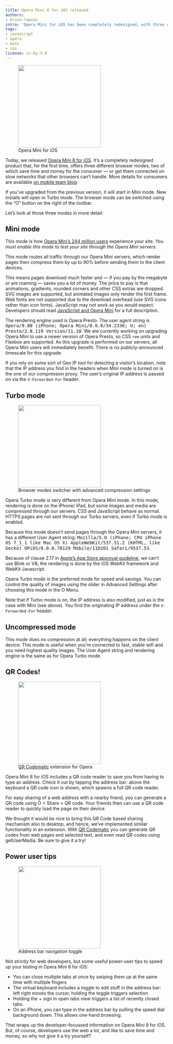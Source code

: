 ```yaml
---
title: Opera Mini 8 for iOS released
authors:
- bruce-lawson
intro: 'Opera Mini for iOS has been completely redesigned, with three different rendering modes. Here’s what web developers need to know.'
tags:
- javascript
- opera
- mini
- ios
license: cc-by-3.0
---
```


<figure block="figure" mod="right, half">
	<img src="{{ page.id }}/intro.jpg" elem="media" width="256">
	<figcaption elem="caption">Opera Mini for iOS</figcaption>
</figure>

Today, we released [Opera Mini 8 for iOS](https://itunes.apple.com/app/id363729560). It’s a completely redesigned product that, for the first time, offers three different browser modes, two of which save time and money for the consumer — or get them connected on slow networks that other browsers can’t handle. More details for consumers are available [on mobile team blog](http://blogs.opera.com/mobile/2014/06/download-the-new-opera-mini-for-iphone-ipad/).

If you’ve upgraded from the previous version, it will start in Mini mode. New installs will open in Turbo mode. The browser mode can be switched using the “O” button on the right of the toolbar.

Let’s look at those three modes in more detail:

## Mini mode

This mode is how [Opera Mini’s 244 million users](http://www.operasoftware.com/smw/2014-04) experience your site. _You must enable this mode to test your site through the Opera Mini servers._

This mode routes all traffic through our Opera Mini servers, which render pages then compress them by up to 90% before sending them to the client devices.

This means pages download much faster and — if you pay by the megabyte or are roaming — saves you a lot of money. The price to pay is that animations, gradients, rounded corners and other CSS extras are dropped. SVG images are supported, but animated images only render the first frame. Web fonts are not supported due to the download overhead (use SVG icons rather than icon fonts). JavaScript may not work as you would expect. Developers should read [JavaScript and Opera Mini](https://dev.opera.com/articles/opera-mini-and-javascript/) for a full description.

The rendering engine used is Opera Presto. The user agent string is <samp>Opera/9.80 (iPhone; Opera Mini/8.0.0/34.2336; U; en) Presto/2.8.119 Version/11.10</samp>. We are currently working on upgrading Opera Mini to use a newer version of Opera Presto, so CSS `rem` units and Flexbox are supported. As this upgrade is performed on our servers, all Opera Mini users will immediately benefit. There is no publicly-announced timescale for this upgrade.

If you rely on some sort of Geo IP tool for detecting a visitor’s location, note that the IP address you find in the headers when Mini mode is turned on is the one of our compression proxy. The user’s original IP address is passed on via the `X-Forwarded-For` header.

## Turbo mode

<figure block="figure" mod="right-half">
	<img src="{{ page.id }}/turbo.jpg" elem="media" width="256">
	<figcaption elem="caption">Browser modes switcher with advanced compression settings</figcaption>
</figure>

Opera Turbo mode is very different from Opera Mini mode. In this mode, rendering is done on the iPhone/ iPad, but some images and media are compressed through our servers. CSS and JavaScript behave as normal. HTTPS pages are not sent through our Turbo servers, even if Turbo mode is enabled.

Because this mode doesn’t send pages through the Opera Mini servers, it has a different User Agent string: <samp>Mozilla/5.0 (iPhone; CPU iPhone OS 7_1_1 like Mac OS X) AppleWebKit/537.51.2 (KHTML, like Gecko) OPiOS/8.0.0.78129 Mobile/11D201 Safari/9537.53</samp>.

Because of clause 2.17 in [Apple’s App Store approval guideline](https://developer.apple.com/appstore/resources/approval/guidelines.html#functionality), we can’t use Blink or V8; the rendering is done by the iOS WebKit framework and WebKit Javascript.

Opera Turbo mode is the preferred mode for speed and savings. You can control the quality of images using the slider in Advanced Settings after choosing this mode in the O Menu.

Note that if Turbo mode is on, the IP address is also modified, just as is the case with Mini (see above). You find the originating IP address under the `X-Forwarded-For` header.

## Uncompressed mode

This mode does no compression at all; everything happens on the client device. This mode is useful when you’re connected to fast, stable wifi and you need highest quality images. The User Agent string and rendering engine is the same as for Opera Turbo mode.

## QR Codes!

<figure block="figure" mod="right-half">
	<img src="{{ page.id }}/qr.png" elem="media" width="256">
	<figcaption elem="caption"><a href="https://addons.opera.com/en/extensions/details/qr-codematic/">QR Codematic</a> extension for Opera</figcaption>
</figure>

Opera Mini 8 for iOS includes a QR code reader to save you from having to type an address. Check it out by tapping the address bar: above the keyboard a QR code icon is shown, which spawns a full QR code reader.

For easy sharing of a web address with a nearby friend, you can generate a QR code using O > Share > QR code. Your friends then can use a QR code reader to quickly load the page on their device.

We thought it would be nice to bring this QR Code based sharing mechanism also to desktop, and hence, we’ve implemented similar functionality in an extension. With [QR Codematic](https://addons.opera.com/en/extensions/details/qr-codematic/) you can generate QR codes from web pages and selected text, and even read QR codes using getUserMedia. Be sure to give it a try!

## Power user tips

<figure block="figure" mod="right-half">
	<img src="{{ page.id }}/toggle.png" elem="media" width="256">
	<figcaption elem="caption">Address bar navigation toggle</figcaption>
</figure>

Not strictly for web developers, but some useful power-user tips to speed up your testing in Opera Mini 8 for iOS:

- You can close multiple tabs at once by swiping them up at the same time with multiple fingers
- The virtual keyboard includes a toggle to edit stuff in the address bar: left right moves the cursor, holding the toggle triggers selection
- Holding the + sign in open tabs view triggers a list of recently closed tabs.
- On an iPhone, you can type in the address bar by pulling the speed dial background down. This allows one-hand browsing.

That wraps up the developer-focussed information on Opera Mini 8 for iOS. But, of course, developers use the web a lot, and like to save time and money, so why not give it a try yourself?
